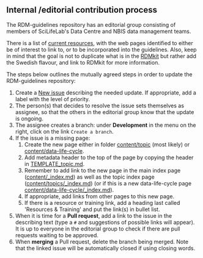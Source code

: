 ## Internal /editorial contribution process
The RDM-guidelines repository has an editorial group consisting of members of SciLifeLab's Data Centre and NBIS data management teams.

There is a list of [current resources](https://github.com/ScilifelabDataCentre/RDM-guidelines/blob/main/current-resources-list.md), with the web pages identified to either be of interest to link to, or to be incorporated into the guidelines. Also, keep in mind that the goal is not to duplicate what is in the [RDMkit](https://rdmkit.elixir-europe.org/) but rather add the Swedish flavour, and link to RDMkit for more information.

The steps below outlines the mutually agreed steps in order to update the RDM-guidelines repository:

1. Create a [New issue](https://github.com/ScilifelabDataCentre/RDM-guidelines/issues) describing the needed update. If appropriate, add a label with the level of priority.
1. The person(s) that decides to resolve the issue sets themselves as assignee, so that the others in the editorial group know that the update is ongoing.
1. The assignee creates a branch: under **Development** in the menu on the right, click on the link `Create a branch`.
1. If the issue is a missing page:
    1. Create the new page either in folder [content/topic](https://github.com/ScilifelabDataCentre/RDM-guidelines/tree/main/content/topic) (most likely) or [content/data-life-cycle](https://github.com/ScilifelabDataCentre/RDM-guidelines/tree/main/content/data-life-cycle).
    1. Add metadata header to the top of the page by copying the header in [TEMPLATE_topic.md](https://github.com/ScilifelabDataCentre/RDM-guidelines/tree/main/TEMPLATE_topic.md).
    1. Remember to add link to the new page in the main index page ([content/_index.md](https://github.com/ScilifelabDataCentre/RDM-guidelines/blob/main/content/_index.md)) as well as the topic index page ([content/topics/_index.md](https://github.com/ScilifelabDataCentre/RDM-guidelines/blob/main/content/topics/_index.md)) (or if this is a new data-life-cycle page [content/data-life-cycle/_index.md](https://github.com/ScilifelabDataCentre/RDM-guidelines/blob/main/content/data-life-cycle/_index.md)).
    1. If appropriate, add links from other pages to this new page.
    1. If there is a resource or training link, add a heading last called 'Resources & Training' and put the link(s) in bullet list.
1. When it is time for a **Pull request**, add a link to the issue in the describing text (type a `#` and suggestions of possible links will appear). It is up to everyone in the editorial group to check if there are pull requests waiting to be approved.
2. When **merging** a Pull request, delete the branch being merged. Note that the linked issue will be automatically closed if using closing words. 
